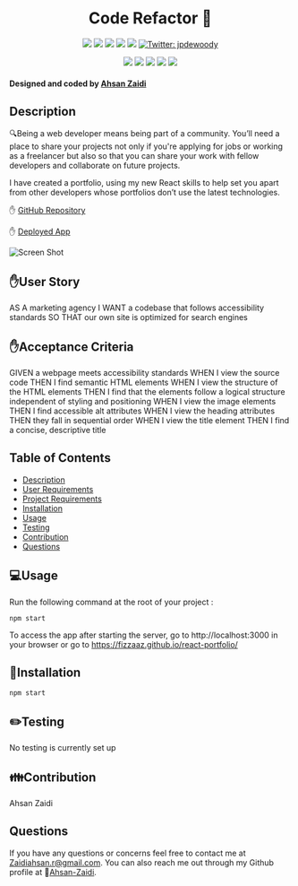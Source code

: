 <h1 align="center"> Code Refactor 👋</h1>
  
<p align="center">
    <img src="https://img.shields.io/github/repo-size/jpd61/e-commerce-backend" />
    <img src="https://img.shields.io/github/languages/top/jpd61/e-commerce-backend"  />
    <img src="https://img.shields.io/github/issues/jpd61/e-commerce-backend" />
    <img src="https://img.shields.io/github/last-commit/jpd61/e-commerce-backend" >
    <a href="https://github.com/jpd61"><img src="https://img.shields.io/github/followers/jpd61?style=social" target="_blank" /></a>
    <a href="https://twitter.com/jpdewoody">
        <img alt="Twitter: jpdewoody" src="https://img.shields.io/twitter/follow/jpdewoody.svg?style=social" target="_blank" />
    </a>
</p>
  
<p align="center">
    <img src="https://img.shields.io/badge/Javascript-yellow" />
    <img src="https://img.shields.io/badge/express-orange" />
    <img src="https://img.shields.io/badge/Sequelize-blue"  />
    <img src="https://img.shields.io/badge/mySQL-blue"  />
    <img src="https://img.shields.io/badge/dotenv-green" />
</p>
   
<h4>Designed and coded by <a href="https://github.com/Ahsan-Zaidi">Ahsan Zaidi</a></h4> 


## Description

🔍Being a web developer means being part of a community. You’ll need a place to share your projects not only if you're applying for jobs or working as a freelancer but also so that you can share your work with fellow developers and collaborate on future projects.

I have created a portfolio, using my new React skills to help set you apart from other developers whose portfolios don’t use the latest technologies.

✋ [GitHub Repository](https://github.com/Ahsan-Zaidi/Code-Refactor)


✋ [Deployed App](https://fizzaaz.github.io/react-portfolio/)


![Screen Shot](./src/Assets/ss.JPG)

## ✋User Story

AS A marketing agency
I WANT a codebase that follows accessibility standards
SO THAT our own site is optimized for search engines

## ✋Acceptance Criteria

GIVEN a webpage meets accessibility standards
WHEN I view the source code
THEN I find semantic HTML elements
WHEN I view the structure of the HTML elements
THEN I find that the elements follow a logical structure independent of styling and positioning
WHEN I view the image elements
THEN I find accessible alt attributes
WHEN I view the heading attributes
THEN they fall in sequential order
WHEN I view the title element
THEN I find a concise, descriptive title


## Table of Contents
- [Description](#description)
- [User Requirements](#user-requirements)
- [Project Requirements](#project-requirements)
- [Installation](#installation)
- [Usage](#usage)
- [Testing](#testing)
- [Contribution](#contribution)
- [Questions](#questions)

## 💻Usage
  
Run the following command at the root of your project :
  
`npm start`     

To access the app after starting the server, go to http://localhost:3000 in your browser or go to https://fizzaaz.github.io/react-portfolio/

## 💾Installation

`npm start`

## ✏️Testing

No testing is currently set up

## 👪Contribution

Ahsan Zaidi  

## Questions

 If you have any questions or concerns feel free to contact me at Zaidiahsan.r@gmail.com.
 You can also reach me out through my Github profile at  👋[Ahsan-Zaidi](https://github.com/Ahsan-Zaidi/).
